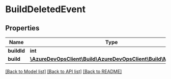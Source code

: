 # BuildDeletedEvent

## Properties
Name | Type | Description | Notes
------------ | ------------- | ------------- | -------------
**buildId** | **int** |  | [optional] 
**build** | [**\AzureDevOpsClient\Build\AzureDevOpsClient\Build\Model\Build**](Build.md) |  | [optional] 

[[Back to Model list]](../README.md#documentation-for-models) [[Back to API list]](../README.md#documentation-for-api-endpoints) [[Back to README]](../README.md)



